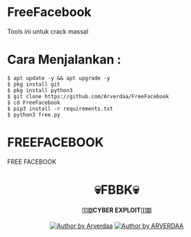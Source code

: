 # FreeFacebook

Tools ini untuk crack massal

# Cara Menjalankan : 
    $ apt update -y && apt upgrade -y
    $ pkg install git
    $ pkg install python3
    $ git clone https://github.com/Arverdaa/FreeFacebook
    $ cd FreeFacebook
    $ pip3 install -r requirements.txt
    $ python3 free.py
# FREEFACEBOOK
FREE FACEBOOK
<h1 align="center">
    💀FBBK💀
</h1>
<h4 align="center">
  🇮🇩CYBER EXPLOIT🇮🇩
</h4>
<p align="center">
<a href="#"><img title="Author by Arverdaa" src="https://img.shields.io/badge/Coded%20By-Arverdaa-green?"></a>
<a href="#"><img title="Author by ARVERDAA" src="https://img.shields.io/badge/Code%20-python2.7-blue?"></a>
